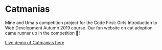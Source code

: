 # Catmanias
Mine and Uma's competition project for the Code First: Girls Introduction to Web Development Autumn 2019 course. Our fun website on cat adoption came runner up in the competition :tada:!

[Live demo of Catmanias here](https://toowee-le.github.io/catmanias/)
